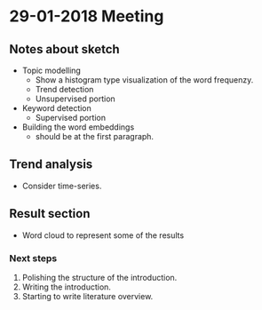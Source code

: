 # 29-01-2018 Meeting

## Notes about sketch

- Topic modelling
  - Show a histogram type visualization of the word frequenzy.
  - Trend detection
  - Unsupervised portion
- Keyword detection
  - Supervised portion
- Building the word embeddings
  - should be at the first paragraph.

## Trend analysis

- Consider time-series.

## Result section

- Word cloud to represent some of the results

### Next steps

1. Polishing the structure of the introduction.
2. Writing the introduction.
3. Starting to write literature overview.
